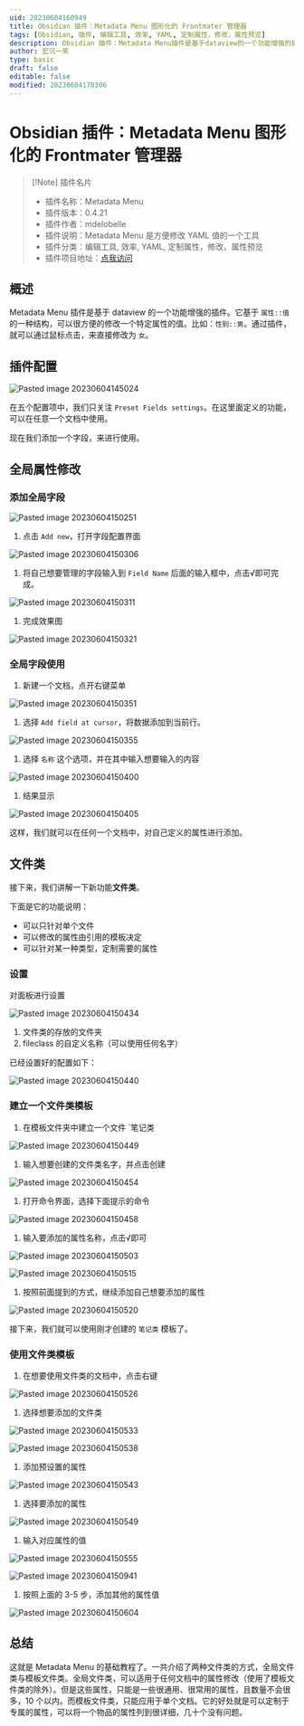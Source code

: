 ```yaml
---
uid: 20230604160949
title: Obsidian 插件：Metadata Menu 图形化的 Frontmater 管理器
tags: [Obsidian, 插件, 编辑工具, 效率, YAML, 定制属性，修改，属性预览]
description: Obsidian 插件：Metadata Menu插件是基于dataview的一个功能增强的插件。它基于`属性::值`的一种结构，可以很方便的修改一个特定属性的值。比如：`性别::男`。通过插件，就可以通过鼠标点击，来直接修改为`女`
author: 宏沉一笑
type: basic
draft: false
editable: false
modified: 20230604170306
---
```


# Obsidian 插件：Metadata Menu 图形化的 Frontmater 管理器

> [!Note] 插件名片
> - 插件名称：Metadata Menu
> - 插件版本：0.4.21
> - 插件作者：mdelobelle
> - 插件说明：Metadata Menu 是方便修改 YAML 值的一个工具
> - 插件分类：编辑工具, 效率, YAML, 定制属性，修改，属性预览
> - 插件项目地址：[点我访问](https://github.com/mdelobelle/metadatamenu)

## 概述

Metadata Menu 插件是基于 dataview 的一个功能增强的插件。它基于 `属性::值` 的一种结构，可以很方便的修改一个特定属性的值。比如：`性别::男`。通过插件，就可以通过鼠标点击，来直接修改为 `女`。

## 插件配置

![Pasted image 20230604145024](https://cdn.pkmer.cn/images/Pasted%20image%2020230604145024.png!pkmer)

在五个配置项中，我们只关注 `Preset Fields settings`。在这里面定义的功能，可以在任意一个文档中使用。

现在我们添加一个字段，来进行使用。

## 全局属性修改

### 添加全局字段

![Pasted image 20230604150251](https://cdn.pkmer.cn/images/Pasted%20image%2020230604150251.png!pkmer)

1. 点击 `Add new`，打开字段配置界面

![Pasted image 20230604150306](https://cdn.pkmer.cn/images/Pasted%20image%2020230604150306.png!pkmer)

1. 将自己想要管理的字段输入到 `Field Name` 后面的输入框中，点击√即可完成。

![Pasted image 20230604150311](https://cdn.pkmer.cn/images/Pasted%20image%2020230604150311.png!pkmer)

1. 完成效果图

![Pasted image 20230604150321](https://cdn.pkmer.cn/images/Pasted%20image%2020230604150321.png!pkmer)

### 全局字段使用

1. 新建一个文档，点开右键菜单

![Pasted image 20230604150351](https://cdn.pkmer.cn/images/Pasted%20image%2020230604150351.png!pkmer)

1. 选择 `Add field at cursor`，将数据添加到当前行。

![Pasted image 20230604150355](https://cdn.pkmer.cn/images/Pasted%20image%2020230604150355.png!pkmer)

1. 选择 `名称` 这个选项，并在其中输入想要输入的内容

![Pasted image 20230604150400](https://cdn.pkmer.cn/images/Pasted%20image%2020230604150400.png!pkmer)

1. 结果显示

![Pasted image 20230604150405](https://cdn.pkmer.cn/images/Pasted%20image%2020230604150405.png!pkmer)

这样，我们就可以在任何一个文档中，对自己定义的属性进行添加。

## 文件类

接下来，我们讲解一下新功能**文件类**。

下面是它的功能说明：

- 可以只针对单个文件
- 可以修改的属性由引用的模板决定
- 可以针对某一种类型，定制需要的属性

### 设置

对面板进行设置

![Pasted image 20230604150434](https://cdn.pkmer.cn/images/Pasted%20image%2020230604150434.png!pkmer)

1. 文件类的存放的文件夹
2. fileclass 的自定义名称（可以使用任何名字）

已经设置好的配置如下：

![Pasted image 20230604150440](https://cdn.pkmer.cn/images/Pasted%20image%2020230604150440.png!pkmer)

### 建立一个文件类模板

1. 在模板文件夹中建立一个文件 `笔记类

![Pasted image 20230604150449](https://cdn.pkmer.cn/images/Pasted%20image%2020230604150449.png!pkmer)

1. 输入想要创建的文件类名字，并点击创建

![Pasted image 20230604150454](https://cdn.pkmer.cn/images/Pasted%20image%2020230604150454.png!pkmer)

1. 打开命令界面，选择下面提示的命令

![Pasted image 20230604150458](https://cdn.pkmer.cn/images/Pasted%20image%2020230604150458.png!pkmer)

1. 输入要添加的属性名称，点击√即可

![Pasted image 20230604150503](https://cdn.pkmer.cn/images/Pasted%20image%2020230604150503.png!pkmer)

![Pasted image 20230604150515](https://cdn.pkmer.cn/images/Pasted%20image%2020230604150515.png!pkmer)

1. 按照前面提到的方式，继续添加自己想要添加的属性

![Pasted image 20230604150520](https://cdn.pkmer.cn/images/Pasted%20image%2020230604150520.png!pkmer)

接下来，我们就可以使用刚才创建的 `笔记类` 模板了。

### 使用文件类模板

1. 在想要使用文件类的文档中，点击右键

![Pasted image 20230604150526](https://cdn.pkmer.cn/images/Pasted%20image%2020230604150526.png!pkmer)

1. 选择想要添加的文件类

![Pasted image 20230604150533](https://cdn.pkmer.cn/images/Pasted%20image%2020230604150533.png!pkmer)

![Pasted image 20230604150538](https://cdn.pkmer.cn/images/Pasted%20image%2020230604150538.png!pkmer)

1. 添加预设置的属性

![Pasted image 20230604150543](https://cdn.pkmer.cn/images/Pasted%20image%2020230604150543.png!pkmer)

1. 选择要添加的属性

![Pasted image 20230604150549](https://cdn.pkmer.cn/images/Pasted%20image%2020230604150549.png!pkmer)

1. 输入对应属性的值

![Pasted image 20230604150555](https://cdn.pkmer.cn/images/Pasted%20image%2020230604150555.png!pkmer)

![Pasted image 20230604150941](https://cdn.pkmer.cn/images/Pasted%20image%2020230604150941.png!pkmer)

1. 按照上面的 3-5 步，添加其他的属性值

![Pasted image 20230604150604](https://cdn.pkmer.cn/images/Pasted%20image%2020230604150604.png!pkmer)

## 总结

这就是 Metadata Menu 的基础教程了。一共介绍了两种文件类的方式，全局文件类与模板文件类。全局文件类，可以适用于任何文档中的属性修改（使用了模板文件类的除外）。但是这些属性，只能是一些很通用、很常用的属性，且数量不会很多，10 个以内。而模板文件类，只能应用于单个文档。它的好处就是可以定制于专属的属性，可以将一个物品的属性列到很详细，几十个没有问题。
